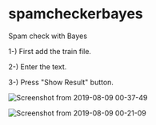 # spamcheckerbayes
Spam check with Bayes

1-) First add the train file.

2-) Enter the text.

3-) Press "Show Result" button.


![Screenshot from 2019-08-09 00-37-49](https://user-images.githubusercontent.com/20394555/62739634-f3f1eb00-ba3d-11e9-82d1-63cbadcb1e45.png)


![Screenshot from 2019-08-09 00-21-09](https://user-images.githubusercontent.com/20394555/62739126-c0fb2780-ba3c-11e9-82dd-edf92ec9bae6.png)
